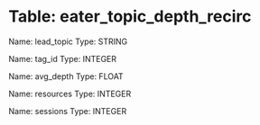 Table: eater_topic_depth_recirc
===============================

Name: lead_topic
Type: STRING

Name: tag_id
Type: INTEGER

Name: avg_depth
Type: FLOAT

Name: resources
Type: INTEGER

Name: sessions
Type: INTEGER

